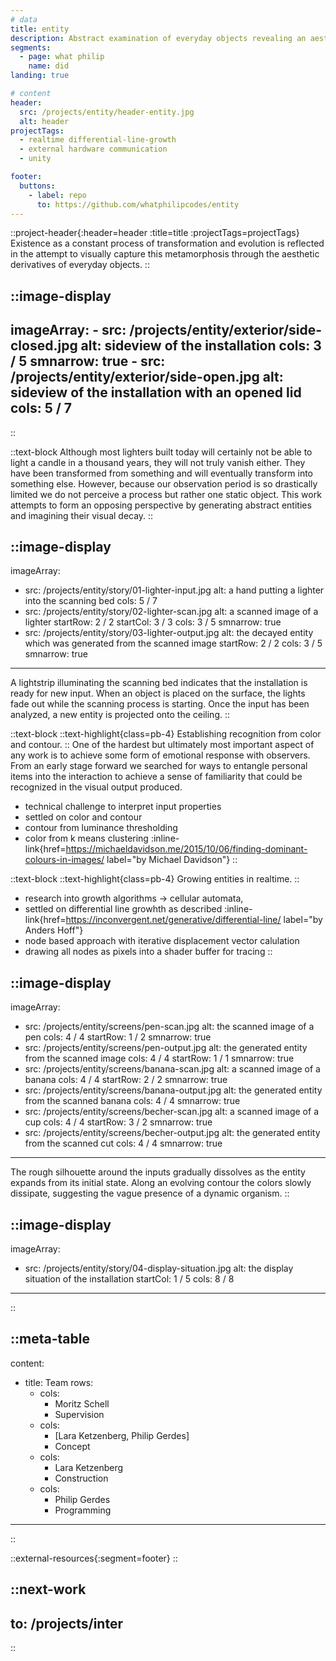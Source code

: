 ```yaml
---
# data
title: entity
description: Abstract examination of everyday objects revealing an aesthetic derivative subject to inexorable decay.
segments:
  - page: what philip
    name: did
landing: true

# content
header:
  src: /projects/entity/header-entity.jpg
  alt: header
projectTags:
  - realtime differential-line-growth
  - external hardware communication
  - unity

footer:
  buttons:
    - label: repo
      to: https://github.com/whatphilipcodes/entity
---
```

<!-- 
Existence is a constant process of transformation and evolution. An attempt to visualize this metamorphosis on aesthetic derivatives of everyday objects. -->

::project-header{:header=header :title=title :projectTags=projectTags}
Existence as a constant process of transformation and evolution is reflected in the attempt to visually capture this metamorphosis through the aesthetic derivatives of everyday objects.
::

::image-display
---
imageArray:
    - src: /projects/entity/exterior/side-closed.jpg
      alt: sideview of the installation
      cols: 3 / 5
      smnarrow: true
    - src: /projects/entity/exterior/side-open.jpg
      alt: sideview of the installation with an opened lid
      cols: 5 / 7
---
::

::text-block
Although most lighters built today will certainly not be able to light a candle in a thousand years, they will not truly vanish either. They have been transformed from something and will eventually transform into something else. However, because our observation period is so drastically limited we do not perceive a process but rather one static object. This work attempts to form an opposing perspective by generating abstract entities and imagining their visual decay.
::

::image-display
---
imageArray:
  - src: /projects/entity/story/01-lighter-input.jpg
    alt: a hand putting a lighter into the scanning bed
    cols: 5 / 7
  - src: /projects/entity/story/02-lighter-scan.jpg
    alt: a scanned image of a lighter
    startRow: 2 / 2
    startCol: 3 / 3
    cols: 3 / 5
    smnarrow: true
  - src: /projects/entity/story/03-lighter-output.jpg
    alt: the decayed entity which was generated from the scanned image
    startRow: 2 / 2
    cols:  3 / 5
    smnarrow: true
---
A lightstrip illuminating the scanning bed indicates that the installation is ready for new input. When an object is placed on the surface, the lights fade out while the scanning process is starting. Once the input has been analyzed, a new entity is projected onto the ceiling.
::

::text-block
::text-highlight{class=pb-4}
Establishing recognition from color and contour.
::
One of the hardest but ultimately most important aspect of any work is to achieve some form of emotional response with observers. From an early stage forward we searched for ways to entangle personal items into the interaction to achieve a sense of familiarity that could be recognized in the visual output produced.
- technical challenge to interpret input properties
- settled on color and contour
- contour from luminance thresholding
- color from k means clustering :inline-link{href=https://michaeldavidson.me/2015/10/06/finding-dominant-colours-in-images/ label="by Michael Davidson"}
::

::text-block
::text-highlight{class=pb-4}
Growing entities in realtime.
::
- research into growth algorithms -> cellular automata, 
- settled on differential line growhth as described :inline-link{href=https://inconvergent.net/generative/differential-line/ label="by Anders Hoff"}
- node based approach with iterative displacement vector calulation
- drawing all nodes as pixels into a shader buffer for tracing 
::

::image-display
---
imageArray:
  - src: /projects/entity/screens/pen-scan.jpg
    alt: the scanned image of a pen
    cols: 4 / 4
    startRow: 1 / 2
    smnarrow: true
  - src: /projects/entity/screens/pen-output.jpg
    alt: the generated entity from the scanned image
    cols: 4 / 4
    startRow: 1 / 1
    smnarrow: true
  - src: /projects/entity/screens/banana-scan.jpg
    alt: a scanned image of a banana
    cols: 4 / 4
    startRow: 2 / 2
    smnarrow: true
  - src: /projects/entity/screens/banana-output.jpg
    alt: the generated entity from the scanned banana
    cols: 4 / 4
    smnarrow: true
  - src: /projects/entity/screens/becher-scan.jpg
    alt: a scanned image of a cup
    cols: 4 / 4
    startRow: 3 / 2
    smnarrow: true
  - src: /projects/entity/screens/becher-output.jpg
    alt: the generated entity from the scanned cut
    cols: 4 / 4
    smnarrow: true
---
The rough silhouette around the inputs gradually dissolves as the entity expands from its initial state. Along an evolving contour the colors slowly dissipate, suggesting the vague presence of a dynamic organism. 
::

::image-display
---
imageArray:
  - src: /projects/entity/story/04-display-situation.jpg
    alt: the display situation of the installation
    startCol: 1 / 5
    cols: 8 / 8
---
:: 


::meta-table
---
content:
  - title: Team
    rows:
      - cols: 
        - Moritz Schell
        - Supervision
      - cols: 
        - [Lara Ketzenberg, Philip Gerdes]
        - Concept
      - cols: 
        - Lara Ketzenberg
        - Construction
      - cols: 
        - Philip Gerdes
        - Programming
---
::

::external-resources{:segment=footer}
::

::next-work
---
to: /projects/inter
---
::